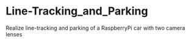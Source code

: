# Line-Tracking_and_Parking
 Realize line-tracking and parking of a RaspberryPi car with two camera lenses
